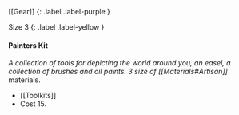 [[Gear]]
{: .label .label-purple }

Size 3
{: .label .label-yellow }

#### Painters Kit
_A collection of tools for depicting the world around you, an easel, a collection of brushes and oil paints. 3 size of [[Materials#Artisan]]_ materials.

- [[Toolkits]]
- Cost 15.